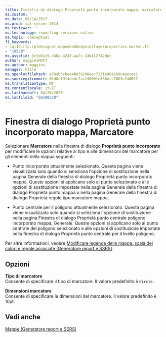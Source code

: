 ```yaml
---
title: Finestra di dialogo Proprietà punto incorporato mappa, marcatore | Microsoft Docs
ms.custom: ''
ms.date: 06/14/2017
ms.prod: sql-server-2014
ms.reviewer: ''
ms.technology: reporting-services-native
ms.topic: conceptual
f1_keywords:
- sql12.rtp.rptdesigner.mapembeddedpointlayerproperties.marker.f1
- "10530"
ms.assetid: 3c5eb1c5-d40a-424f-aa7c-43b112f42dec
author: maggiesMSFT
ms.author: maggies
manager: kfile
ms.openlocfilehash: e58ab5cbee4b039206eec713fe964169c4aecee1
ms.sourcegitcommit: 6fd8c1914de4c7ac24900fe388ecc7883c740077
ms.translationtype: MT
ms.contentlocale: it-IT
ms.lasthandoff: 04/26/2020
ms.locfileid: "66108328"
---
```

# <a name="map-embedded-point-properties-dialog-box-marker"></a>Finestra di dialogo Proprietà punto incorporato mappa, Marcatore
  Selezionare **Marcatore** nella finestra di dialogo **Proprietà punto incorporato** per modificare le opzioni relative al tipo e alle dimensioni del marcatore per gli elementi della mappa seguenti:  
  
-   Punto incorporato attualmente selezionato. Questa pagina viene visualizzata solo quando si seleziona l'opzione di sostituzione nella pagina Generale della finestra di dialogo Proprietà punto incorporato mappa. Queste opzioni si applicano solo al punto selezionato e alle opzioni di sostituzione impostate nella pagina Generale della finestra di dialogo Proprietà punto mappa o nella pagina Generale della finestra di dialogo Proprietà regole tipo marcatore mappa.  
  
-   Punto centrale per il poligono attualmente selezionato. Questa pagina viene visualizzata solo quando si seleziona l'opzione di sostituzione nella pagina Finestra di dialogo Proprietà punto centrale poligono incorporato mappa, Generale. Queste opzioni si applicano solo al punto centrale del poligono selezionato e alle opzioni di sostituzione impostate nella finestra di dialogo Proprietà punto centrale per il livello poligono.  
  
 Per altre informazioni, vedere [Modificare legende della mappa, scala dei colori e regole associate &#40;Generatore report e SSRS&#41;](report-design/change-map-legends-color-scale-and-associated-rules-report-builder-and-ssrs.md).  
  
## <a name="options"></a>Opzioni  
 **Tipo di marcatore**  
 Consente di specificare il tipo di marcatore. Il valore predefinito è `Circle`.  
  
 **Dimensioni marcatore**  
 Consente di specificare le dimensioni del marcatore. Il valore predefinito è 10pt.  
  
## <a name="see-also"></a>Vedi anche  
 [Mappe &#40;Generatore report e SSRS&#41;](report-design/maps-report-builder-and-ssrs.md)  
  
  
